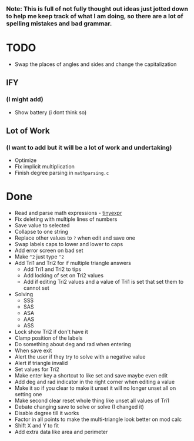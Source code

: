 ### Note: This is full of not fully thought out ideas just jotted down to help me keep track of what I am doing, so there are a lot of spelling mistakes and bad grammar.



# TODO

- Swap the places of angles and sides and change the capitalization

## IFY 
### (I might add)

- Show battery (i dont think so)

## Lot of Work 
### (I want to add but it will be a lot of work and undertaking)

- Optimize
- Fix implicit multiplication
- Finish degree parsing in `mathparsing.c`

# Done

- Read and parse math expressions - [tinyexpr](https://github.com/codeplea/tinyexpr/tree/master)
- Fix deleting with multiple lines of numbers
- Save value to selected
- Collapse to one string
- Replace other values to `?` when edit and save one
- Swap labels caps to lower and lower to caps
- Add error screen on bad set
- Make `^2` just type `^2`
- Add Tri1 and Tri2 for if multiple triangle answers
    - Add Tri1 and Tri2 to tips
    - Add locking of set on Tri2 values
    - Add if editing Tri2 values and a value of Tri1 is set that set them to cannot set
- Solving
    - SSS
    - SAS
    - ASA
    - AAS
    - ASS
- Lock show Tri2 if don't have it
- Clamp position of the labels
- Do something about deg and rad when entering
- When save exit
- Alert the user if they try to solve with a negative value
- Alert if triangle invalid
- Set values for Tri2
- Make enter key a shortcut to like set and save maybe even edit
- Add deg and rad indicator in the right corner when editing a value
- Make it so if you clear to make it unset it will no longer unset all on setting one
- Make second clear reset whole thing like unset all values of Tri1
- Debate changing save to solve or solve (I changed it)
- Disable degree till it works
- Factor in all points to make the multi-triangle look better on mod calc
- Shift X and Y to fit
- Add extra data like area and perimeter
